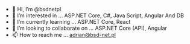 - 👋 Hi, I’m @bsdnetpl
- 👀 I’m interested in ... ASP.NET Core, C#, Java Script, Angular And DB
- 🌱 I’m currently learning ... ASP.NET Core, React
- 💞️ I’m looking to collaborate on ... ASP.NET Core (API), Angular
- 📫 How to reach me ... adrian@bsd-net.pl

<!---
bsdnetpl/bsdnetpl is a ✨ special ✨ repository because its `README.md` (this file) appears on your GitHub profile.
You can click the Preview link to take a look at your changes.
--->
